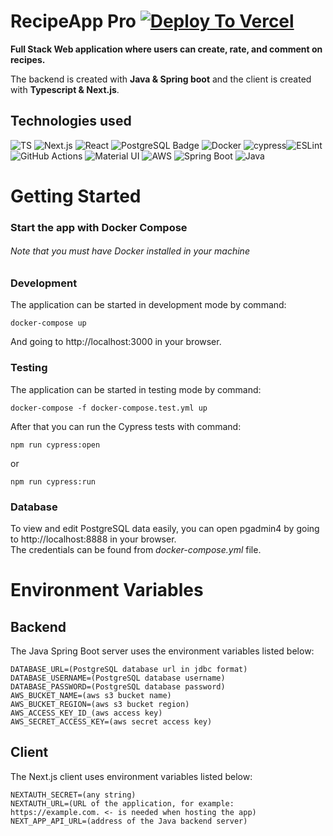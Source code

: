 # RecipeApp Pro [![Deploy To Vercel](https://github.com/lapptomi/nextjs-recipeapp/actions/workflows/pipeline.yml/badge.svg)](https://github.com/lapptomi/nextjs-recipeapp/actions/workflows/pipeline.yml)
**Full Stack Web application where users can create, rate, and comment on recipes.**

The backend is created with **Java & Spring boot** and the client is created with **Typescript & Next.js**.

## Technologies used  

![TS](https://img.shields.io/badge/TypeScript-007ACC?style=for-the-badge&logo=typescript&logoColor=white)
![Next.js](https://img.shields.io/badge/next.js-000000?style=for-the-badge&logo=nextdotjs&logoColor=white) 
![React](https://img.shields.io/badge/React-20232A?style=for-the-badge&logo=react&logoColor=61DAFB)
![PostgreSQL Badge](https://img.shields.io/badge/PostgreSQL-4169E1?logo=postgresql&logoColor=fff&style=for-the-badge)
![Docker](https://img.shields.io/badge/docker-%230db7ed.svg?style=for-the-badge&logo=docker&logoColor=white)
![cypress](https://img.shields.io/badge/-cypress-%23E5E5E5?style=for-the-badge&logo=cypress&logoColor=058a5e)![ESLint](https://img.shields.io/badge/ESLint-4B3263?style=for-the-badge&logo=eslint&logoColor=white)
![GitHub Actions](https://img.shields.io/badge/github%20actions-%232671E5.svg?style=for-the-badge&logo=githubactions&logoColor=white)
![Material UI](https://img.shields.io/badge/Material--UI-0081CB?style=for-the-badge&logo=mui&logoColor=white)
![AWS](https://img.shields.io/badge/AWS-%23FF9900.svg?style=for-the-badge&logo=amazon-aws&logoColor=white)
![Spring Boot](https://img.shields.io/badge/SpringBoot-6DB33F?style=flat-square&logo=Spring&logoColor=white)
![Java](https://img.shields.io/badge/Java-ED8B00?style=for-the-badge&logo=openjdk&logoColor=white)


# Getting Started

### Start the app with Docker Compose
###### Note that you must have Docker installed in your machine   

### Development
The application can be started in development mode by command:  
```
docker-compose up
```
And going to http://localhost:3000 in your browser.  

### Testing
  
The application can be started in testing mode by command:  
```
docker-compose -f docker-compose.test.yml up
```

After that you can run the Cypress tests with command:  
```
npm run cypress:open
```
or  
```
npm run cypress:run
```

### Database
To view and edit PostgreSQL data easily, you can open pgadmin4 by going to http://localhost:8888 in your browser.  
The credentials can be found from *docker-compose.yml* file.

# Environment Variables

## Backend
The Java Spring Boot server uses the environment variables listed below:  
```
DATABASE_URL=(PostgreSQL database url in jdbc format)
DATABASE_USERNAME=(PostgreSQL database username)
DATABASE_PASSWORD=(PostgreSQL database password)
AWS_BUCKET_NAME=(aws s3 bucket name)
AWS_BUCKET_REGION=(aws s3 bucket region)
AWS_ACCESS_KEY_ID_(aws access key)
AWS_SECRET_ACCESS_KEY=(aws secret access key)
```

## Client
The Next.js client uses environment variables listed below:  
```
NEXTAUTH_SECRET=(any string)
NEXTAUTH_URL=(URL of the application, for example: https://example.com. <- is needed when hosting the app)
NEXT_APP_API_URL=(address of the Java backend server)
```
